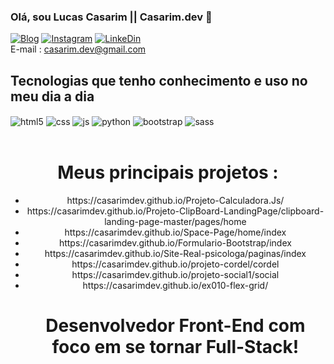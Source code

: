 ### Olá, sou Lucas Casarim || Casarim.dev 👋

[![Blog](https://img.shields.io/badge/Gmail-D14836?style=for-the-badge&logo=gmail&logoColor=white)]()
[![Instagram](https://img.shields.io/badge/Instagram-E4405F?style=for-the-badge&logo=instagram&logoColor=white)](https://www.instagram.com/lucascasarim_/)
[![LinkeDin](https://img.shields.io/badge/LinkedIn-0077B5?style=for-the-badge&logo=linkedin&logoColor=white)](https://www.linkedin.com/in/lucas-casarim-1b2886261/) <br> E-mail : casarim.dev@gmail.com

<!-- ![Casarim´s GitHub stats](https://github-readme-stats.vercel.app/api?username=casarimdev&show_icons=true&theme=transparent) -->

## Tecnologias que tenho conhecimento e uso no meu dia a dia
<div style="display: inline_block">
  <img align="center" alt="html5" src="https://img.shields.io/badge/HTML5-E34F26?style=for-the-badge&logo=html5&logoColor=white" />
  <img align="center" alt="css" src="https://img.shields.io/badge/CSS3-1572B6?style=for-the-badge&logo=css3&logoColor=white" />
  <img align="center" alt="js" src="https://img.shields.io/badge/JavaScript-F7DF1E?style=for-the-badge&logo=javascript&logoColor=black" />
  <img align="center" alt="python" src="https://img.shields.io/badge/Python-14354C?style=for-the-badge&logo=python&logoColor=white" />
  <img align="center" alt="bootstrap" src="https://img.shields.io/badge/Bootstrap-563D7C?style=for-the-badge&logo=bootstrap&logoColor=white" />
  <img align="center" alt="sass" src="https://img.shields.io/badge/Sass-CC6699?style=for-the-badge&logo=sass&logoColor=white" />
  
</div><br/>

<div style="text-align: center">
  <h1> Meus principais projetos : </h1>
  <ul>
    <li>https://casarimdev.github.io/Projeto-Calculadora.Js/
    <li>https://casarimdev.github.io/Projeto-ClipBoard-LandingPage/clipboard-landing-page-master/pages/home
    <li>https://casarimdev.github.io/Space-Page/home/index
    <li>https://casarimdev.github.io/Formulario-Bootstrap/index
    <li>https://casarimdev.github.io/Site-Real-psicologa/paginas/index
    <li>https://casarimdev.github.io/projeto-cordel/cordel
    <li>https://casarimdev.github.io/projeto-social1/social
    <li>https://casarimdev.github.io/ex010-flex-grid/

<h1>Desenvolvedor Front-End com foco em se tornar Full-Stack!</h1>




